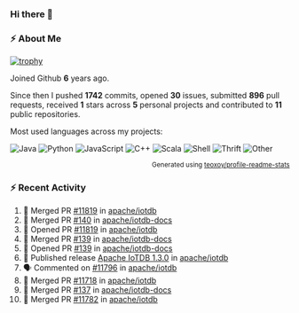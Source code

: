 ### Hi there 👋

### :zap: About Me

[![trophy](https://github-profile-trophy.vercel.app/?username=HTHou&theme=onedark)](https://github.com/ryo-ma/github-profile-trophy)
   
Joined Github **6** years ago.

Since then I pushed **1742** commits, opened **30** issues, submitted **896** pull requests, received **1** stars across **5** personal projects and contributed to **11** public repositories.

Most used languages across my projects:

![Java](https://img.shields.io/static/v1?style=flat-square&label=%E2%A0%80&color=555&labelColor=%23b07219&message=Java%EF%B8%B195.4%25)
![Python](https://img.shields.io/static/v1?style=flat-square&label=%E2%A0%80&color=555&labelColor=%233572A5&message=Python%EF%B8%B11.2%25)
![JavaScript](https://img.shields.io/static/v1?style=flat-square&label=%E2%A0%80&color=555&labelColor=%23f1e05a&message=JavaScript%EF%B8%B10.7%25)
![C++](https://img.shields.io/static/v1?style=flat-square&label=%E2%A0%80&color=555&labelColor=%23f34b7d&message=C%2B%2B%EF%B8%B10.5%25)
![Scala](https://img.shields.io/static/v1?style=flat-square&label=%E2%A0%80&color=555&labelColor=%23c22d40&message=Scala%EF%B8%B10.4%25)
![Shell](https://img.shields.io/static/v1?style=flat-square&label=%E2%A0%80&color=555&labelColor=%2389e051&message=Shell%EF%B8%B10.3%25)
![Thrift](https://img.shields.io/static/v1?style=flat-square&label=%E2%A0%80&color=555&labelColor=%23D12127&message=Thrift%EF%B8%B10.3%25)
![Other](https://img.shields.io/static/v1?style=flat-square&label=%E2%A0%80&color=555&labelColor=%23ededed&message=Other%EF%B8%B10.8%25)

<p align="right"><sub>Generated using <a href="https://github.com/marketplace/actions/profile-readme-stats">teoxoy/profile-readme-stats</a></sub></p>


<!--![](https://github.com/HTHou/HTHou/blob/output/github-contribution-grid-snake.svg)-->

<!--![Haonan Hou's github stats](https://github-readme-stats.vercel.app/api?username=HTHou&count_private=true&show_icons=true&theme=onedark)-->

<!--![Haonan Hou's wakatime stats](https://github-readme-stats.vercel.app/api/wakatime?username=HTHou&layout=compact&theme=onedark)-->

<!--![Top Langs](https://github-readme-stats.vercel.app/api/top-langs/?username=HTHou&theme=onedark&layout=compact)-->

### :zap: Recent Activity
<!--START_SECTION:activity-->
1. 🎉 Merged PR [#11819](https://github.com/apache/iotdb/pull/11819) in [apache/iotdb](https://github.com/apache/iotdb)
2. 🎉 Merged PR [#140](https://github.com/apache/iotdb-docs/pull/140) in [apache/iotdb-docs](https://github.com/apache/iotdb-docs)
3. 💪 Opened PR [#11819](https://github.com/apache/iotdb/pull/11819) in [apache/iotdb](https://github.com/apache/iotdb)
4. 🎉 Merged PR [#139](https://github.com/apache/iotdb-docs/pull/139) in [apache/iotdb-docs](https://github.com/apache/iotdb-docs)
5. 💪 Opened PR [#139](https://github.com/apache/iotdb-docs/pull/139) in [apache/iotdb-docs](https://github.com/apache/iotdb-docs)
6. 🚀 Published release [Apache IoTDB 1.3.0](https://github.com/apache/iotdb/releases/tag/v1.3.0) in [apache/iotdb](https://github.com/apache/iotdb)
7. 🗣 Commented on [#11796](https://github.com/apache/iotdb/issues/11796#issuecomment-1871018290) in [apache/iotdb](https://github.com/apache/iotdb)
8. 🎉 Merged PR [#11718](https://github.com/apache/iotdb/pull/11718) in [apache/iotdb](https://github.com/apache/iotdb)
9. 🎉 Merged PR [#137](https://github.com/apache/iotdb-docs/pull/137) in [apache/iotdb-docs](https://github.com/apache/iotdb-docs)
10. 🎉 Merged PR [#11782](https://github.com/apache/iotdb/pull/11782) in [apache/iotdb](https://github.com/apache/iotdb)
<!--END_SECTION:activity-->

<!--
**HTHou/HTHou** is a ✨ _special_ ✨ repository because its `README.md` (this file) appears on your GitHub profile.

Here are some ideas to get you started:

- 🔭 I’m currently working on ...
- 🌱 I’m currently learning ...
- 👯 I’m looking to collaborate on ...
- 🤔 I’m looking for help with ...
- 💬 Ask me about ...
- 📫 How to reach me: ...
- 😄 Pronouns: ...
- ⚡ Fun fact: ...
-->
